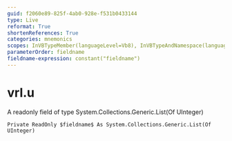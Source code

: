 ```yaml
---
guid: f2060e89-825f-4ab0-928e-f531b0433144
type: Live
reformat: True
shortenReferences: True
categories: mnemonics
scopes: InVBTypeMember(languageLevel=Vb8), InVBTypeAndNamespace(languageLevel=Vb8)
parameterOrder: fieldname
fieldname-expression: constant("fieldname")
---
```


# vrl.u

A readonly field of type System.Collections.Generic.List(Of UInteger)

```
Private ReadOnly $fieldname$ As System.Collections.Generic.List(Of UInteger)
```
